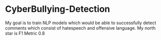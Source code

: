 # CyberBullying-Detection
My goal is to train NLP models which would be able to successfully detect comments which consist of hatespeech and offensive language. My north star is F1 Metric 0.8

